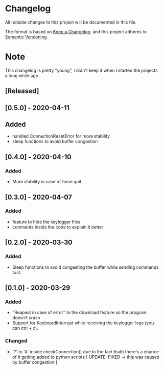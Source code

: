 # Changelog
All notable changes to this project will be documented in this file.

The format is based on [Keep a Changelog](https://keepachangelog.com/en/1.0.0/),
and this project adheres to [Semantic Versioning](https://semver.org/spec/v2.0.0.html).

# Note
This changelog is pretty "young", I didn't keep it when I started the projects a long while ago.

## [Released]
## [0.5.0] - 2020-04-11
## Added
- handled ConnectionResetError for more stability
- sleep functions to avoid buffer congestion

## [0.4.0] - 2020-04-10
### Added
- More stability in case of force quit

## [0.3.0] - 2020-04-07
### Added
- feature to hide the keylogger files
- comments inside the code to explain it better

## [0.2.0] - 2020-03-30
### Added 
- Sleep functions to avoid congesting the buffer while sending commands fast.

## [0.1.0] - 2020-03-29
### Added
- "Reapeat in case of error" to the download feature so the program doesn't crash
- Support for KeyboardInterrupt while receiving the keylogger logs (you can ctrl + c).
### Changed
- '?' to '#' inside checkConnection() due to the fact thath there's a chance of it getting added to python scripts [ UPDATE: FIXED  -> this was caused by buffer congestion ]
